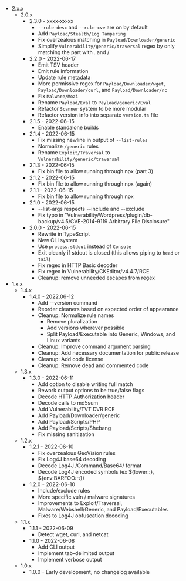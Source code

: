 * 2.x.x
  * 2.0.x
    * 2.3.0 - xxxx-xx-xx
      * `--rule-desc` and `--rule-cve` are on by default
      * Add `Payload/Stealth/Log Tampering`
      * Fix overzealous matching in `Payload/Downloader/generic`
      * Simplify `Vulnerability/generic/traversal` regex by only matching the part with . and /
    * 2.2.0 - 2022-06-17
      * Emit TSV header
      * Emit rule information
      * Update rule metadata
      * More permissive regex for `Payload/Downloader/wget`, `Payload/Downloader/curl`, and `Payload/Downloader/nc`
      * Fix `Malware/Mozi`
      * Rename `Payload/Eval` to `Payload/generic/Eval`
      * Refactor `Scanner` system to be more modular
      * Refactor version info into separate `version.ts` file
    * 2.1.5 - 2022-06-15
      * Enable standalone builds
    * 2.1.4 - 2022-06-15
      * Fix missing newline in output of `--list-rules`
      * Normalize `/generic` rules
      * Rename `Exploit/Traversal` to `Vulnerability/generic/traversal`
    * 2.1.3 - 2022-06-15
      * Fix bin file to allow running through npx (part 3)
    * 2.1.2 - 2022-06-15
      * Fix bin file to allow running through npx (again)
    * 2.1.1 - 2022-06-15
      * Fix bin file to allow running through npx
    * 2.1.0 - 2022-06-15
      * --list-args respects --include and --exclude
      * Fix typo in "Vulnerability/Wordpress/plugin/db-backup/v4.5/CVE-2014-9119 Arbitrary File Disclosure"
    * 2.0.0 - 2022-06-15
      * Rewrite in TypeScript
      * New CLI system
      * Use `process.stdout` instead of `Console`
      * Exit cleanly if stdout is closed (this allows piping to `head` or `tail`)
      * Fix regex in HTTP Basic decoder
      * Fix regex in Vulnerability/CKEditor/v4.4.7/RCE
      * Cleanup: remove unneeded escapes from regex
* 1.x.x
  * 1.4.x
    * 1.4.0 - 2022.06-12
      * Add --version command
      * Reorder cleaners based on expected order of appearance
      * Cleanup: Normalize rule names
        * Remove pluralization
        * Add versions wherever possible
        * Split Payload/Executable into Generic, Windows, and Linux variants
      * Cleanup: Improve command argument parsing
      * Cleanup: Add necessary documentation for public release
      * Cleanup: Add code license
      * Cleanup: Remove dead and commented code
  * 1.3.x
    * 1.3.0 - 2022-06-11
      * Add option to disable writing full match
      * Rework output options to be true/false flags
      * Decode HTTP Authorization header
      * Decode calls to md5sum
      * Add Vulnerability/TVT DVR RCE
      * Add Payload/Downloader/generic
      * Add Payload/Scripts/PHP
      * Add Payload/Scripts/Shebang
      * Fix missing sanitization
  * 1.2.x
    * 1.2.1 - 2022-06-10 
      * Fix overzealous GeoVision rules
      * Fix Log4J base64 decoding
      * Decode Log4J /Command/Base64/ format
      * Decode Log4J encoded symbols (ex ${lower::}, ${env:BARFOO:-:})
    * 1.2.0 - 2022-06-10
      * Include/exclude rules
      * More specific vuln / malware signatures
      * Improvements to Exploit/Traversal, Malware/Webshell/Generic, and Payload/Executables
      * Fixes to Log4J obfuscation decoding
  * 1.1.x
    * 1.1.1 - 2022-06-09
      * Detect wget, curl, and netcat
    * 1.1.0 - 2022-06-08
      * Add CLI output
      * Implement tab-delimited output
      * Implement verbose output
  * 1.0.x
    * 1.0.0 - Early development, no changelog available